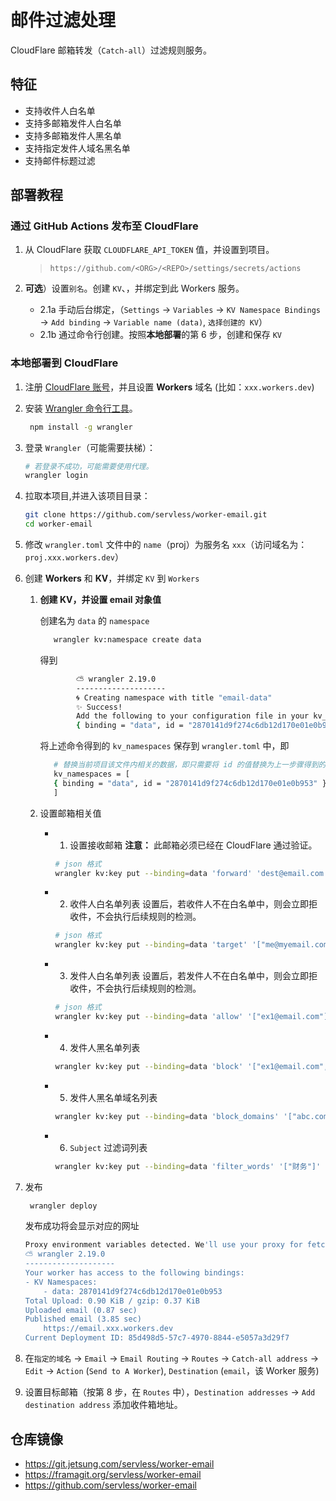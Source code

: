 # 邮件过滤处理

CloudFlare 邮箱转发（`Catch-all`）过滤规则服务。

## 特征

- 支持收件人白名单
- 支持多邮箱发件人白名单
- 支持多邮箱发件人黑名单
- 支持指定发件人域名黑名单
- 支持邮件标题过滤

## 部署教程

### 通过 GitHub Actions 发布至 CloudFlare

1. 从 CloudFlare 获取 `CLOUDFLARE_API_TOKEN` 值，并设置到项目。

   > `https://github.com/<ORG>/<REPO>/settings/secrets/actions`

2. **可选**）设置`别名`。创建 `KV`、，并绑定到此 Workers 服务。
   - 2.1a 手动后台绑定，（`Settings` -> `Variables` -> `KV Namespace Bindings` -> `Add binding` -> `Variable name (data)`, `选择创建的 KV`）
   - 2.1b 通过命令行创建。按照**本地部署**的第 6 步，创建和保存 `KV`

### 本地部署到 CloudFlare

1.  注册 [CloudFlare 账号](https://www.cloudflare.com/)，并且设置 **Workers** 域名 (比如：`xxx.workers.dev`)

2.  安装 [Wrangler 命令行工具](https://developers.cloudflare.com/workers/wrangler/)。
    ```bash
     npm install -g wrangler
    ```
3.  登录 `Wrangler`（可能需要扶梯）：

    ```bash
    # 若登录不成功，可能需要使用代理。
    wrangler login
    ```

4.  拉取本项目,并进入该项目目录：

    ```bash
    git clone https://github.com/servless/worker-email.git
    cd worker-email
    ```

5.  修改 `wrangler.toml` 文件中的 `name`（proj）为服务名 `xxx`（访问域名为：`proj.xxx.workers.dev`）

6.  创建 **Workers** 和 **KV**，并绑定 `KV` 到 `Workers`

    1.  **创建 KV，并设置 email 对象值**

        创建名为 `data` 的 `namespace`

        ```bash
           wrangler kv:namespace create data
        ```

        得到

        ```bash
        		⛅️ wrangler 2.19.0
        		--------------------
        		🌀 Creating namespace with title "email-data"
        		✨ Success!
        		Add the following to your configuration file in your kv_namespaces array:
        		{ binding = "data", id = "2870141d9f274c6db12d170e01e0b953" }
        ```

        将上述命令得到的 `kv_namespaces` 保存到 `wrangler.toml` 中，即

        ```bash
           # 替换当前项目该文件内相关的数据，即只需要将 id 的值替换为上一步骤得到的值
           kv_namespaces = [
           { binding = "data", id = "2870141d9f274c6db12d170e01e0b953" }
           ]
        ```

    2.  设置邮箱相关值

        - 1. 设置接收邮箱
             **注意：** 此邮箱必须已经在 CloudFlare 通过验证。

          ```bash
          # json 格式
          wrangler kv:key put --binding=data 'forward' 'dest@email.com'
          ```

        - 2. 收件人白名单列表
             设置后，若收件人不在白名单中，则会立即拒收件，不会执行后续规则的检测。

          ```bash
          # json 格式
          wrangler kv:key put --binding=data 'target' '["me@myemail.com"]'
          ```

        - 3. 发件人白名单列表
             设置后，若发件人不在白名单中，则会立即拒收件，不会执行后续规则的检测。

          ```bash
          # json 格式
          wrangler kv:key put --binding=data 'allow' '["ex1@email.com"]'
          ```

        - 4. 发件人黑名单列表

          ```bash
          wrangler kv:key put --binding=data 'block' '["ex1@email.com","ex2@email.com"]'
          ```

        - 5. 发件人黑名单域名列表

          ```bash
          wrangler kv:key put --binding=data 'block_domains' '["abc.com","block.com"]'
          ```

        - 6. `Subject` 过滤词列表

          ```bash
          wrangler kv:key put --binding=data 'filter_words' '["财务"]'
          ```

7.  发布

    ```bash
     wrangler deploy
    ```

    发布成功将会显示对应的网址

    ```bash
    Proxy environment variables detected. We'll use your proxy for fetch requests.
    ⛅️ wrangler 2.19.0
    --------------------
    Your worker has access to the following bindings:
    - KV Namespaces:
    	- data: 2870141d9f274c6db12d170e01e0b953
    Total Upload: 0.90 KiB / gzip: 0.37 KiB
    Uploaded email (0.87 sec)
    Published email (3.85 sec)
    	https://email.xxx.workers.dev
    Current Deployment ID: 85d498d5-57c7-4970-8844-e5057a3d29f7
    ```

8.  在`指定的域名` -> `Email` -> `Email Routing` -> `Routes` -> `Catch-all address` -> `Edit` -> `Action` (`Send to A Worker`), `Destination` (`email`，该 Worker 服务)

9.  设置目标邮箱（按第 8 步，在 `Routes` 中），`Destination addresses` -> `Add destination address` 添加收件箱地址。

## 仓库镜像

- https://git.jetsung.com/servless/worker-email
- https://framagit.org/servless/worker-email
- https://github.com/servless/worker-email
